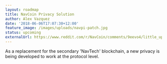 ```yaml
---
layout: roadmap
title: NavCoin Privacy Solution
author: Alex Vazquez
date: '2018-06-06T17:07:30+12:00'
feature_image: /images/uploads/navpi-patch.jpg
status: upcoming
externalUrl: https://www.reddit.com/r/NavCoin/comments/9eevo4/little_update_from_dev_team/
---
```


As a replacement for the secondary 'NavTech' blockchain, a new privacy is being developed to work at the protocol level.